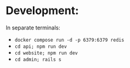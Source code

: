 # Development:

In separate terminals:

- `docker compose run -d -p 6379:6379 redis`
- `cd api; npm run dev`
- `cd website; npm run dev`
- `cd admin; rails s`